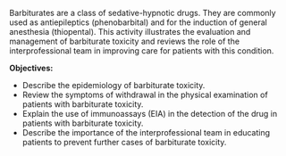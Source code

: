 Barbiturates are a class of sedative-hypnotic drugs. They are commonly used as antiepileptics (phenobarbital) and for the induction of general anesthesia (thiopental). This activity illustrates the evaluation and management of barbiturate toxicity and reviews the role of the interprofessional team in improving care for patients with this condition.

**Objectives:**
- Describe the epidemiology of barbiturate toxicity.
- Review the symptoms of withdrawal in the physical examination of patients with barbiturate toxicity.
- Explain the use of immunoassays (EIA) in the detection of the drug in patients with barbiturate toxicity.
- Describe the importance of the interprofessional team in educating patients to prevent further cases of barbiturate toxicity.